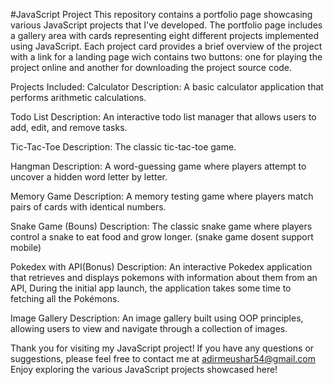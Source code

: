 #JavaScript Project
This repository contains a portfolio page showcasing various JavaScript projects that I've developed.
The portfolio page includes a gallery area with cards representing eight different projects implemented using JavaScript. 
Each project card provides a brief overview of the project with a link for a landing page wich contains
two buttons: one for playing the project online and another for downloading the project source code.

Projects Included:
Calculator
Description: A basic calculator application that performs arithmetic calculations.

Todo List
Description: An interactive todo list manager that allows users to add, edit, and remove tasks.

Tic-Tac-Toe
Description: The classic tic-tac-toe game.

Hangman
Description: A word-guessing game where players attempt to uncover a hidden word letter by letter.

Memory Game
Description: A memory testing game where players match pairs of cards with identical numbers.

Snake Game (Bouns)
Description: The classic snake game where players control a snake to eat food and grow longer.
(snake game dosent support mobile)

Pokedex with API(Bonus)
Description: An interactive Pokedex application that retrieves and displays pokemons with information about them from an API,
During the initial app launch, the application takes some time to fetching all the Pokémons.

Image Gallery 
Description: An image gallery built using OOP principles, allowing users to view and navigate through a collection of images.

Thank you for visiting my JavaScript project! If you have any questions or suggestions, 
please feel free to contact me at adirmeushar54@gmail.com Enjoy exploring the various JavaScript projects showcased here!
